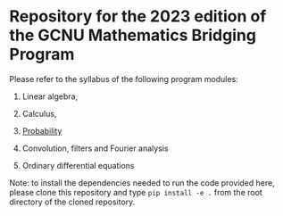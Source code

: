 Repository for the 2023 edition of the GCNU Mathematics Bridging Program
=========================================================================

Please refer to the syllabus of the following program modules:

1. Linear algebra,

2. Calculus,

3. [Probability](probability/README.md)

4. Convolution, filters and Fourier analysis

5. Ordinary differential equations

Note: to install the dependencies needed to run the code provided here, please clone this repository and type ``pip install -e .`` from the root directory of the cloned repository.

